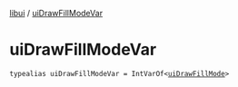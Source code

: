 [libui](index.md) / [uiDrawFillModeVar](./ui-draw-fill-mode-var.md)

# uiDrawFillModeVar

`typealias uiDrawFillModeVar = IntVarOf<`[`uiDrawFillMode`](ui-draw-fill-mode.md)`>`